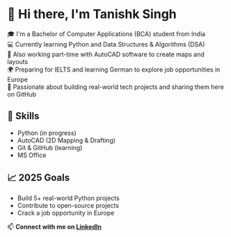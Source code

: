 # 👋 Hi there, I'm Tanishk Singh

🎓 I'm a Bachelor of Computer Applications (BCA) student from India  
💻 Currently learning Python and Data Structures & Algorithms (DSA)  
🔧 Also working part-time with AutoCAD software to create maps and layouts  
🌍 Preparing for IELTS and learning German to explore job opportunities in Europe  
🚀 Passionate about building real-world tech projects and sharing them here on GitHub

## 💼 Skills
- Python (in progress)
- AutoCAD (2D Mapping & Drafting)
- Git & GitHub (learning)
- MS Office

## 📈 2025 Goals
- Build 5+ real-world Python projects  
- Contribute to open-source projects  
- Crack a job opportunity in Europe  

📫 **Connect with me on [LinkedIn](https://www.linkedin.com/in/tanishk-singh-87168b366)**
